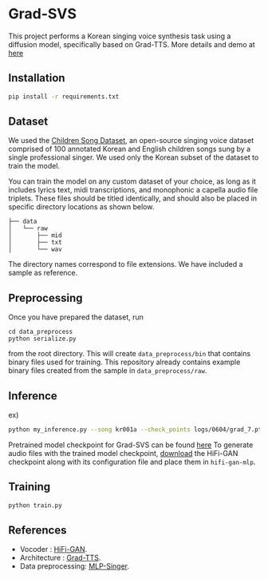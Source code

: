 # Grad-SVS
This project performs a Korean singing voice synthesis task using a diffusion model, specifically based on Grad-TTS.
More details and demo at [here](https://jihoojung0106.github.io/posts/Grad_SVS/)

## Installation

```bash
pip install -r requirements.txt
```
## Dataset

We used the [Children Song Dataset](https://github.com/emotiontts/emotiontts_open_db/tree/master/Dataset/CSD), an open-source singing voice dataset comprised of 100 annotated Korean and English children songs sung by a single professional singer. We used only the Korean subset of the dataset to train the model.

You can train the model on any custom dataset of your choice, as long as it includes lyrics text, midi transcriptions, and monophonic a capella audio file triplets. These files should be titled identically, and should also be placed in specific directory locations as shown below.

```
├── data
│   └── raw
│       ├── mid
│       ├── txt
│       └── wav
```

The directory names correspond to file extensions. We have included a sample as reference.

## Preprocessing

Once you have prepared the dataset, run 

```
cd data_preprocess
python serialize.py
```

from the root directory. This will create `data_preprocess/bin` that contains binary files used for training. This repository already contains example binary files created from the sample in `data_preprocess/raw`. 

## Inference

ex) 
```bash
python my_inference.py --song kr001a --check_points logs/0604/grad_7.pt
```
Pretrained model checkpoint for Grad-SVS can be found [here](https://drive.google.com/file/d/1DTIP7MahxbCh5rcRf3LbmijSsn0cRig5/view?usp=drive_link)
To generate audio files with the trained model checkpoint, [download](https://drive.google.com/drive/folders/1YuOoV3lO2-Hhn1F2HJ2aQ4S0LC1JdKLd) the HiFi-GAN checkpoint along with its configuration file and place them in `hifi-gan-mlp`. 

## Training
```bash
python train.py
```
## References

* Vocoder : [HiFi-GAN](https://github.com/jik876/hifi-gan).
* Architecture : [Grad-TTS](https://github.com/neosapience/mlp-singer).
* Data preprocessing: [MLP-Singer](https://github.com/neosapience/mlp-singer).


